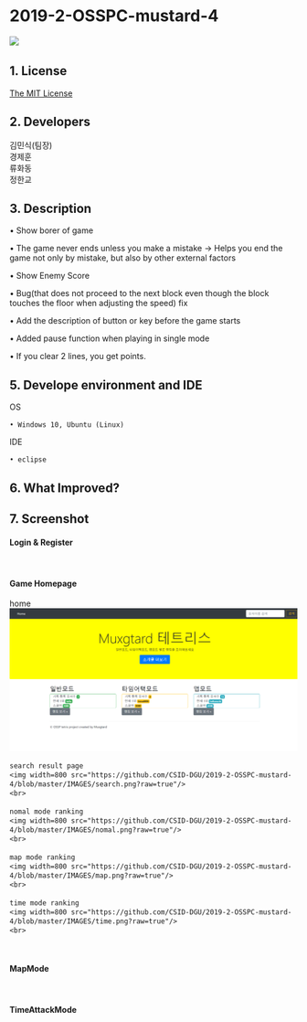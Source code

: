<h1>2019-2-OSSPC-mustard-4</h1>


<img width=300 src="https://user-images.githubusercontent.com/43781484/66769955-64f7c800-eef1-11e9-8003-1c7ccd7e50f6.jpg">

<h2>1. License</h2>
	
 <a href="https://opensource.org/licenses/MIT">The MIT License </a>





<h2>2. Developers</h2>
김민식(팀장)<br>
경제훈<br>
류화동<br> 
정한교<br> 

<h2>3. Description</h2>

• Show borer of game


• The game never ends unless you make a mistake -> Helps you end the game not only by mistake, but also by other external factors


• Show Enemy Score


• Bug(that does not proceed to the next block even though the block touches the floor when adjusting the speed) fix


• Add the description of button or key before the game starts
 

• Added pause function when playing in single mode


• If you clear 2 lines, you get points.



<h2>5. Develope environment and IDE</h2>

OS

	• Windows 10, Ubuntu (Linux)
IDE

	• eclipse
<h2>6. What Improved?</h2>

<h2>7. Screenshot</h2>
	
<h4>Login & Register</h4>

<br>
<h4>Game Homepage</h4>
<div>	
	home
	<img width=800 src="https://github.com/CSID-DGU/2019-2-OSSPC-mustard-4/blob/master/IMAGES/home.png?raw=true"/>
	<br>
	
	search result page
	<img width=800 src="https://github.com/CSID-DGU/2019-2-OSSPC-mustard-4/blob/master/IMAGES/search.png?raw=true"/>
	<br>
	
	nomal mode ranking
	<img width=800 src="https://github.com/CSID-DGU/2019-2-OSSPC-mustard-4/blob/master/IMAGES/nomal.png?raw=true"/>
	<br>
	
	map mode ranking 
	<img width=800 src="https://github.com/CSID-DGU/2019-2-OSSPC-mustard-4/blob/master/IMAGES/map.png?raw=true"/>
	<br>
	
	time mode ranking
	<img width=800 src="https://github.com/CSID-DGU/2019-2-OSSPC-mustard-4/blob/master/IMAGES/time.png?raw=true"/>
	<br>
</div>

<br>

<h4>MapMode</h4>


<br>
<h4>TimeAttackMode</h4>


<br>


